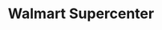 ---
title: "Walmart Supercenter"
url: /tucson/walmart-supercenter-west-valencia-road/
shop: supermarket
---